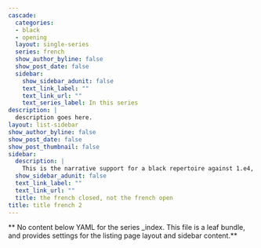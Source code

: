```yaml
---
cascade:
  categories:
  - black
  - opening
  layout: single-series
  series: french
  show_author_byline: false
  show_post_date: false
  sidebar:
    show_sidebar_adunit: false
    text_link_label: ""
    text_link_url: ""
    text_series_label: In this series
description: |
  description goes here.
layout: list-sidebar
show_author_byline: false
show_post_date: false
show_post_thumbnail: false
sidebar:
  description: |
    This is the narrative support for a black repertoire against 1.e4, a closed opening, the French defence is a sister to the e6, d5 structures of the queen's gambit declined.
  show_sidebar_adunit: false
  text_link_label: ""
  text_link_url: ""
  title: the french closed, not the french open 
title: title french 2
---
```


** No content below YAML for the series _index. This file is a leaf bundle, and provides settings for the listing page layout and sidebar content.**